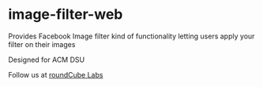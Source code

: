 # image-filter-web
Provides Facebook Image filter kind of functionality letting users apply your filter on their images


Designed for ACM DSU

Follow us at
[roundCube Labs](https://www.facebook.com/roundCubeLabs)
